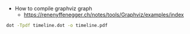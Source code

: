 
* How to compile graphviz graph
    * https://renenyffenegger.ch/notes/tools/Graphviz/examples/index

```sh
dot -Tpdf timeline.dot -o timeline.pdf
```
